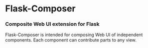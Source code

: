 # Flask-Composer
### Composite Web UI extension for Flask

Flask-Composer is intended for composing Web UI of independent components. Each component can contribute parts to any view.
